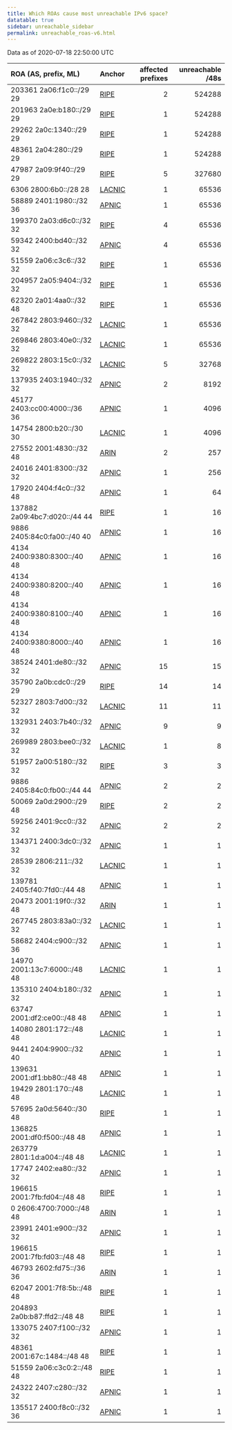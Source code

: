 ```yaml
---
title: Which ROAs cause most unreachable IPv6 space?
datatable: true
sidebar: unreachable_sidebar
permalink: unreachable_roas-v6.html
---
```


Data as of 2020-07-18 22:50:00 UTC


<div class="datatable-begin"></div>

| ROA (AS, prefix, ML)          | Anchor                                         |   affected prefixes |   unreachable /48s |
|:------------------------------|:-----------------------------------------------|--------------------:|-------------------:|
| 203361 2a06:f1c0::/29 29      | [RIPE](unreachable_RIPE_NCC_RPKI_Root-v6.html) |                   2 |             524288 |
| 201963 2a0e:b180::/29 29      | [RIPE](unreachable_RIPE_NCC_RPKI_Root-v6.html) |                   1 |             524288 |
| 29262 2a0c:1340::/29 29       | [RIPE](unreachable_RIPE_NCC_RPKI_Root-v6.html) |                   1 |             524288 |
| 48361 2a04:280::/29 29        | [RIPE](unreachable_RIPE_NCC_RPKI_Root-v6.html) |                   1 |             524288 |
| 47987 2a09:9f40::/29 29       | [RIPE](unreachable_RIPE_NCC_RPKI_Root-v6.html) |                   5 |             327680 |
| 6306 2800:6b0::/28 28         | [LACNIC](unreachable_LACNIC_RPKI_Root-v6.html) |                   1 |              65536 |
| 58889 2401:1980::/32 36       | [APNIC](unreachable_APNIC_RPKI_Root-v6.html)   |                   1 |              65536 |
| 199370 2a03:d6c0::/32 32      | [RIPE](unreachable_RIPE_NCC_RPKI_Root-v6.html) |                   4 |              65536 |
| 59342 2400:bd40::/32 32       | [APNIC](unreachable_APNIC_RPKI_Root-v6.html)   |                   4 |              65536 |
| 51559 2a06:c3c6::/32 32       | [RIPE](unreachable_RIPE_NCC_RPKI_Root-v6.html) |                   1 |              65536 |
| 204957 2a05:9404::/32 32      | [RIPE](unreachable_RIPE_NCC_RPKI_Root-v6.html) |                   1 |              65536 |
| 62320 2a01:4aa0::/32 48       | [RIPE](unreachable_RIPE_NCC_RPKI_Root-v6.html) |                   1 |              65536 |
| 267842 2803:9460::/32 32      | [LACNIC](unreachable_LACNIC_RPKI_Root-v6.html) |                   1 |              65536 |
| 269846 2803:40e0::/32 32      | [LACNIC](unreachable_LACNIC_RPKI_Root-v6.html) |                   1 |              65536 |
| 269822 2803:15c0::/32 32      | [LACNIC](unreachable_LACNIC_RPKI_Root-v6.html) |                   5 |              32768 |
| 137935 2403:1940::/32 32      | [APNIC](unreachable_APNIC_RPKI_Root-v6.html)   |                   2 |               8192 |
| 45177 2403:cc00:4000::/36 36  | [APNIC](unreachable_APNIC_RPKI_Root-v6.html)   |                   1 |               4096 |
| 14754 2800:b20::/30 30        | [LACNIC](unreachable_LACNIC_RPKI_Root-v6.html) |                   1 |               4096 |
| 27552 2001:4830::/32 48       | [ARIN](unreachable_ARIN-v6.html)               |                   2 |                257 |
| 24016 2401:8300::/32 32       | [APNIC](unreachable_APNIC_RPKI_Root-v6.html)   |                   1 |                256 |
| 17920 2404:f4c0::/32 48       | [APNIC](unreachable_APNIC_RPKI_Root-v6.html)   |                   1 |                 64 |
| 137882 2a09:4bc7:d020::/44 44 | [RIPE](unreachable_RIPE_NCC_RPKI_Root-v6.html) |                   1 |                 16 |
| 9886 2405:84c0:fa00::/40 40   | [APNIC](unreachable_APNIC_RPKI_Root-v6.html)   |                   1 |                 16 |
| 4134 2400:9380:8300::/40 48   | [APNIC](unreachable_APNIC_RPKI_Root-v6.html)   |                   1 |                 16 |
| 4134 2400:9380:8200::/40 48   | [APNIC](unreachable_APNIC_RPKI_Root-v6.html)   |                   1 |                 16 |
| 4134 2400:9380:8100::/40 48   | [APNIC](unreachable_APNIC_RPKI_Root-v6.html)   |                   1 |                 16 |
| 4134 2400:9380:8000::/40 48   | [APNIC](unreachable_APNIC_RPKI_Root-v6.html)   |                   1 |                 16 |
| 38524 2401:de80::/32 32       | [APNIC](unreachable_APNIC_RPKI_Root-v6.html)   |                  15 |                 15 |
| 35790 2a0b:cdc0::/29 29       | [RIPE](unreachable_RIPE_NCC_RPKI_Root-v6.html) |                  14 |                 14 |
| 52327 2803:7d00::/32 32       | [LACNIC](unreachable_LACNIC_RPKI_Root-v6.html) |                  11 |                 11 |
| 132931 2403:7b40::/32 32      | [APNIC](unreachable_APNIC_RPKI_Root-v6.html)   |                   9 |                  9 |
| 269989 2803:bee0::/32 32      | [LACNIC](unreachable_LACNIC_RPKI_Root-v6.html) |                   1 |                  8 |
| 51957 2a00:5180::/32 32       | [RIPE](unreachable_RIPE_NCC_RPKI_Root-v6.html) |                   3 |                  3 |
| 9886 2405:84c0:fb00::/44 44   | [APNIC](unreachable_APNIC_RPKI_Root-v6.html)   |                   2 |                  2 |
| 50069 2a0d:2900::/29 48       | [RIPE](unreachable_RIPE_NCC_RPKI_Root-v6.html) |                   2 |                  2 |
| 59256 2401:9cc0::/32 32       | [APNIC](unreachable_APNIC_RPKI_Root-v6.html)   |                   2 |                  2 |
| 134371 2400:3dc0::/32 32      | [APNIC](unreachable_APNIC_RPKI_Root-v6.html)   |                   1 |                  1 |
| 28539 2806:211::/32 32        | [LACNIC](unreachable_LACNIC_RPKI_Root-v6.html) |                   1 |                  1 |
| 139781 2405:f40:7fd0::/44 48  | [APNIC](unreachable_APNIC_RPKI_Root-v6.html)   |                   1 |                  1 |
| 20473 2001:19f0::/32 48       | [ARIN](unreachable_ARIN-v6.html)               |                   1 |                  1 |
| 267745 2803:83a0::/32 32      | [LACNIC](unreachable_LACNIC_RPKI_Root-v6.html) |                   1 |                  1 |
| 58682 2404:c900::/32 36       | [APNIC](unreachable_APNIC_RPKI_Root-v6.html)   |                   1 |                  1 |
| 14970 2001:13c7:6000::/48 48  | [LACNIC](unreachable_LACNIC_RPKI_Root-v6.html) |                   1 |                  1 |
| 135310 2404:b180::/32 32      | [APNIC](unreachable_APNIC_RPKI_Root-v6.html)   |                   1 |                  1 |
| 63747 2001:df2:ce00::/48 48   | [APNIC](unreachable_APNIC_RPKI_Root-v6.html)   |                   1 |                  1 |
| 14080 2801:172::/48 48        | [LACNIC](unreachable_LACNIC_RPKI_Root-v6.html) |                   1 |                  1 |
| 9441 2404:9900::/32 40        | [APNIC](unreachable_APNIC_RPKI_Root-v6.html)   |                   1 |                  1 |
| 139631 2001:df1:bb80::/48 48  | [APNIC](unreachable_APNIC_RPKI_Root-v6.html)   |                   1 |                  1 |
| 19429 2801:170::/48 48        | [LACNIC](unreachable_LACNIC_RPKI_Root-v6.html) |                   1 |                  1 |
| 57695 2a0d:5640::/30 48       | [RIPE](unreachable_RIPE_NCC_RPKI_Root-v6.html) |                   1 |                  1 |
| 136825 2001:df0:f500::/48 48  | [APNIC](unreachable_APNIC_RPKI_Root-v6.html)   |                   1 |                  1 |
| 263779 2801:1d:a004::/48 48   | [LACNIC](unreachable_LACNIC_RPKI_Root-v6.html) |                   1 |                  1 |
| 17747 2402:ea80::/32 32       | [APNIC](unreachable_APNIC_RPKI_Root-v6.html)   |                   1 |                  1 |
| 196615 2001:7fb:fd04::/48 48  | [RIPE](unreachable_RIPE_NCC_RPKI_Root-v6.html) |                   1 |                  1 |
| 0 2606:4700:7000::/48 48      | [ARIN](unreachable_ARIN-v6.html)               |                   1 |                  1 |
| 23991 2401:e900::/32 32       | [APNIC](unreachable_APNIC_RPKI_Root-v6.html)   |                   1 |                  1 |
| 196615 2001:7fb:fd03::/48 48  | [RIPE](unreachable_RIPE_NCC_RPKI_Root-v6.html) |                   1 |                  1 |
| 46793 2602:fd75::/36 36       | [ARIN](unreachable_ARIN-v6.html)               |                   1 |                  1 |
| 62047 2001:7f8:5b::/48 48     | [RIPE](unreachable_RIPE_NCC_RPKI_Root-v6.html) |                   1 |                  1 |
| 204893 2a0b:b87:ffd2::/48 48  | [RIPE](unreachable_RIPE_NCC_RPKI_Root-v6.html) |                   1 |                  1 |
| 133075 2407:f100::/32 32      | [APNIC](unreachable_APNIC_RPKI_Root-v6.html)   |                   1 |                  1 |
| 48361 2001:67c:1484::/48 48   | [RIPE](unreachable_RIPE_NCC_RPKI_Root-v6.html) |                   1 |                  1 |
| 51559 2a06:c3c0:2::/48 48     | [RIPE](unreachable_RIPE_NCC_RPKI_Root-v6.html) |                   1 |                  1 |
| 24322 2407:c280::/32 32       | [APNIC](unreachable_APNIC_RPKI_Root-v6.html)   |                   1 |                  1 |
| 135517 2400:f8c0::/32 36      | [APNIC](unreachable_APNIC_RPKI_Root-v6.html)   |                   1 |                  1 |

<div class="datatable-end"></div>